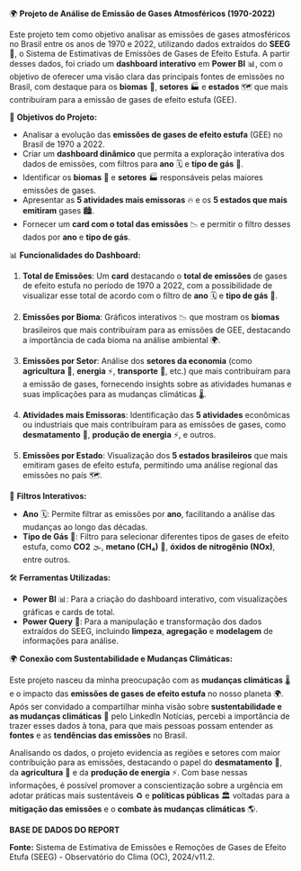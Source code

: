 🌍 **Projeto de Análise de Emissão de Gases Atmosféricos (1970-2022)**

Este projeto tem como objetivo analisar as emissões de gases atmosféricos no Brasil entre os anos de 1970 e 2022, utilizando dados extraídos do **SEEG** 🌱, o Sistema de Estimativas de Emissões de Gases de Efeito Estufa. A partir desses dados, foi criado um **dashboard interativo** em **Power BI** 📊, com o objetivo de oferecer uma visão clara das principais fontes de emissões no Brasil, com destaque para os **biomas** 🌳, **setores** 🏭 e **estados** 🗺️ que mais contribuíram para a emissão de gases de efeito estufa (GEE).

🎯 **Objetivos do Projeto:**
- Analisar a evolução das **emissões de gases de efeito estufa** (GEE) no Brasil de 1970 a 2022.
- Criar um **dashboard dinâmico** que permita a exploração interativa dos dados de emissões, com filtros para **ano** 🗓️ e **tipo de gás** 🧪.
- Identificar os **biomas** 🌳 e **setores** 🏭 responsáveis pelas maiores emissões de gases.
- Apresentar as **5 atividades mais emissoras** 🔥 e os **5 estados que mais emitiram** gases 🏙️.
- Fornecer um **card com o total das emissões** 📉 e permitir o filtro desses dados por **ano** e **tipo de gás**.


📊 **Funcionalidades do Dashboard:**
1. **Total de Emissões**: Um **card** destacando o **total de emissões** de gases de efeito estufa no período de 1970 a 2022, com a possibilidade de visualizar esse total de acordo com o filtro de **ano** 🗓️ e **tipo de gás** 🧪.
   
2. **Emissões por Bioma**: Gráficos interativos 📉 que mostram os **biomas** brasileiros que mais contribuíram para as emissões de GEE, destacando a importância de cada bioma na análise ambiental 🌍.

3. **Emissões por Setor**: Análise dos **setores da economia** (como **agricultura** 🌾, **energia** ⚡, **transporte** 🚗, etc.) que mais contribuíram para a emissão de gases, fornecendo insights sobre as atividades humanas e suas implicações para as mudanças climáticas 🌡️.

4. **Atividades mais Emissoras**: Identificação das **5 atividades** econômicas ou industriais que mais contribuíram para as emissões de gases, como **desmatamento** 🌲, **produção de energia** ⚡, e outros.

5. **Emissões por Estado**: Visualização dos **5 estados brasileiros** que mais emitiram gases de efeito estufa, permitindo uma análise regional das emissões no país 🗺️.


🔧 **Filtros Interativos:**
- **Ano** 🗓️: Permite filtrar as emissões por **ano**, facilitando a análise das mudanças ao longo das décadas.
- **Tipo de Gás** 🧪: Filtro para selecionar diferentes tipos de gases de efeito estufa, como **CO2** 🌫️, **metano (CH₄)** 💨, **óxidos de nitrogênio (NOx)**, entre outros.


🛠️ **Ferramentas Utilizadas:**
- **Power BI** 📊: Para a criação do dashboard interativo, com visualizações gráficas e cards de total.
- **Power Query** 🔄: Para a manipulação e transformação dos dados extraídos do SEEG, incluindo **limpeza**, **agregação** e **modelagem** de informações para análise.


🌍 **Conexão com Sustentabilidade e Mudanças Climáticas:**

Este projeto nasceu da minha preocupação com as **mudanças climáticas** 🌡️ e o impacto das **emissões de gases de efeito estufa** no nosso planeta 🌍. Após ser convidado a compartilhar minha visão sobre **sustentabilidade e as mudanças climáticas** 🌱 pelo LinkedIn Notícias, percebi a importância de trazer esses dados à tona, para que mais pessoas possam entender as **fontes** e as **tendências das emissões** no Brasil.

Analisando os dados, o projeto evidencia as regiões e setores com maior contribuição para as emissões, destacando o papel do **desmatamento** 🌲, da **agricultura** 🌾 e da **produção de energia** ⚡. Com base nessas informações, é possível promover a conscientização sobre a urgência em adotar práticas mais sustentáveis ♻️ e **políticas públicas** 🏛️ voltadas para a **mitigação das emissões** e o **combate às mudanças climáticas** 🌎.

**BASE DE DADOS DO REPORT**

**Fonte:** Sistema de Estimativa de Emissões e Remoções de Gases de Efeito Etufa (SEEG) - Observatório do Clima (OC), 2024/v11.2.
